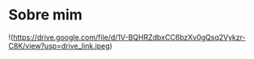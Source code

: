 # Sobre mim
!(https://drive.google.com/file/d/1V-BQHRZdbxCC6bzXv0gQsq2Vykzr-C8K/view?usp=drive_link.jpeg)

